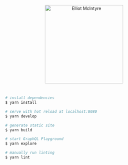<div align="center">
    <p>
        <img src="https://cdn.jsdelivr.net/gh/lemcii/portfolio@master/assets/svg/signature.svg" width="250" alt="Elliot McIntyre">
    </p>
</div>
<h1>
    <!-- elliotmcintyre.com -->
</h1>

```bash
# install dependencies
$ yarn install

# serve with hot reload at localhost:8080
$ yarn develop

# generate static site
$ yarn build

# start GraphQL Playground
$ yarn explore

# manually run linting
$ yarn lint
```
